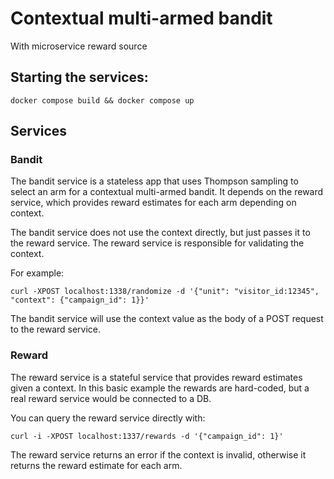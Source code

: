 # Contextual multi-armed bandit
With microservice reward source

## Starting the services:

`docker compose build && docker compose up`

## Services

### Bandit

The bandit service is a stateless app that uses Thompson sampling to select an arm for a contextual multi-armed bandit.
It depends on the reward service, which provides reward estimates for each arm depending on context.

The bandit service does not use the context directly, but just passes it to the reward service.
The reward service is responsible for validating the context.

For example:

`curl -XPOST localhost:1338/randomize -d '{"unit": "visitor_id:12345", "context": {"campaign_id": 1}}'`

The bandit service will use the context value as the body of a POST request to the reward service.

### Reward

The reward service is a stateful service that provides reward estimates given a context.
In this basic example the rewards are hard-coded, but a real reward service would be connected to a DB.

You can query the reward service directly with:

`curl -i -XPOST localhost:1337/rewards -d '{"campaign_id": 1}'`

The reward service returns an error if the context is invalid, otherwise it returns the reward estimate for each arm.